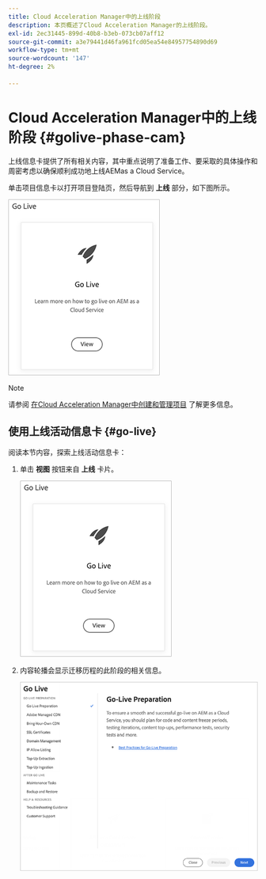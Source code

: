 ```yaml
---
title: Cloud Acceleration Manager中的上线阶段
description: 本页概述了Cloud Acceleration Manager的上线阶段。
exl-id: 2ec31445-899d-40b8-b3eb-073cb07aff12
source-git-commit: a3e79441d46fa961fcd05ea54e84957754890d69
workflow-type: tm+mt
source-wordcount: '147'
ht-degree: 2%

---
```


# Cloud Acceleration Manager中的上线阶段 {#golive-phase-cam}

上线信息卡提供了所有相关内容，其中重点说明了准备工作、要采取的具体操作和周密考虑以确保顺利成功地上线AEMas a Cloud Service。

单击项目信息卡以打开项目登陆页，然后导航到 **上线** 部分，如下图所示。

![图像](/help/journey-migration/cloud-acceleration-manager/assets/golive-1.png)

>[!NOTE]
>请参阅 [在Cloud Acceleration Manager中创建和管理项目](https://experienceleague.adobe.com/docs/experience-manager-cloud-service/moving/cloud-acceleration-manager/using-cam/getting-started-cam.html?lang=en#create-project) 了解更多信息。


## 使用上线活动信息卡 {#go-live}

阅读本节内容，探索上线活动信息卡：

1. 单击 **视图** 按钮来自 **上线** 卡片。

   ![图像](/help/journey-migration/cloud-acceleration-manager/assets/golive-1.png)

1. 内容轮播会显示迁移历程的此阶段的相关信息。

   ![图像](/help/journey-migration/cloud-acceleration-manager/assets/golive-2.png)
